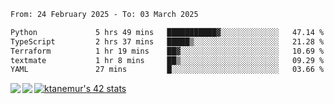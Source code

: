 <!--START_SECTION:waka-->

```txt
From: 24 February 2025 - To: 03 March 2025

Python             5 hrs 49 mins   ███████████▓░░░░░░░░░░░░░   47.14 %
TypeScript         2 hrs 37 mins   █████▒░░░░░░░░░░░░░░░░░░░   21.28 %
Terraform          1 hr 19 mins    ██▓░░░░░░░░░░░░░░░░░░░░░░   10.69 %
textmate           1 hr 8 mins     ██▒░░░░░░░░░░░░░░░░░░░░░░   09.29 %
YAML               27 mins         █░░░░░░░░░░░░░░░░░░░░░░░░   03.66 %
```

<!--END_SECTION:waka-->
<a href="https://github.com/anuraghazra/github-readme-stats">
  <img align="left" src="https://github-readme-stats.vercel.app/api?username=Tanesan&count_private=true&show_icons=true" />
<img align="left" src="https://github-readme-stats.vercel.app/api/top-langs/?username=Tanesan" />
</a>

[![ktanemur's 42 stats](https://badge42.vercel.app/api/v2/cl1wslf6s002109l771rng2w8/stats?cursusId=21&coalitionId=62)](https://github.com/JaeSeoKim/badge42)
